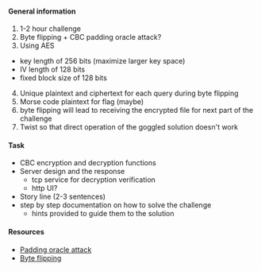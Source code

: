 #### General information
1. 1-2 hour challenge
2. Byte flipping + CBC padding oracle attack?
3. Using AES
  - key length of 256 bits (maximize   larger key space)
  - IV length of 128 bits
  - fixed block size of 128 bits
4. Unique plaintext and ciphertext for each query during byte flipping
5. Morse code plaintext for flag (maybe)
5. byte flipping will lead to receiving the encrypted file for next part of the challenge
7. Twist so that direct operation of the goggled solution doesn't work

#### Task
- CBC encryption and decryption functions
- Server design and the response
  - tcp service for decryption verification
  - http UI?
- Story line (2-3 sentences)
- step by step documentation on how to solve the challenge
  - hints provided to guide them to the solution

#### Resources
- [Padding oracle attack](http://robertheaton.com/2013/07/29/padding-oracle-attack/)
- [Byte flipping](http://resources.infosecinstitute.com/cbc-byte-flipping-attack-101-approach/#gref)
